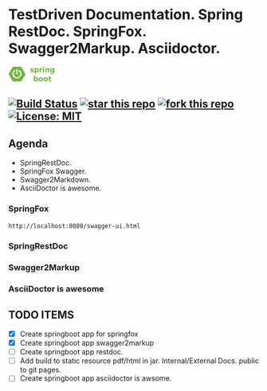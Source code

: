 # TestDriven Documentation. Spring RestDoc. SpringFox. Swagger2Markup. Asciidoctor.
![BOOT LOGO](img/springboot.png)

[![Build Status](https://travis-ci.org/tsypuk/springrestdoc.svg?branch=master)](https://travis-ci.org/tsypuk/springrestdoc)
[![star this repo](http://githubbadges.com/star.svg?user=tsypuk&repo=springrestdoc&style=default)](https://github.com/tsypuk/springrestdoc)
[![fork this repo](http://githubbadges.com/fork.svg?user=tsypuk&repo=springrestdoc&style=default)](https://github.com/tsypuk/springrestdoc/fork)
[![License: MIT](https://img.shields.io/badge/License-MIT-yellow.svg)](LICENSE)
---

## Agenda
* SpringRestDoc.
* SpringFox Swagger.
* Swagger2Markdown. 
* AsciiDoctor is awesome.

### SpringFox
````
http://localhost:8080/swagger-ui.html
````

### SpringRestDoc

### Swagger2Markup

### AsciiDoctor is awesome

## TODO ITEMS

- [x] Create springboot app for springfox
- [x] Create springboot app swagger2markup
- [ ] Create springboot app restdoc.
- [ ] Add build to static resource pdf/html in jar. Internal/External Docs. public to git pages.
- [ ] Create springboot app asciidoctor is awsome.